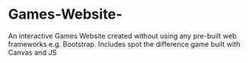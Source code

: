 # Games-Website-
An interactive Games Website created without using any pre-built web frameworks e.g. Bootstrap. Includes spot the difference game built with Canvas and JS
